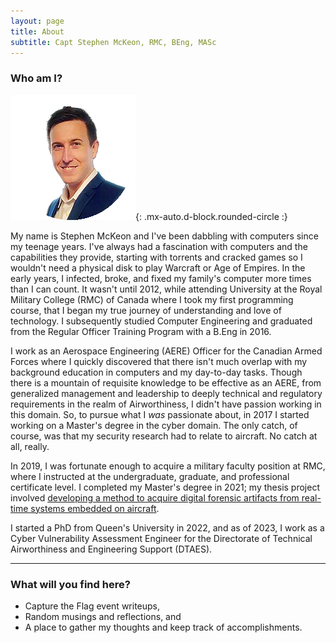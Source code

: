 ```yaml
---
layout: page
title: About
subtitle: Capt Stephen McKeon, RMC, BEng, MASc
---
```


### Who am I? 

![me](assets/img/RGB.png){: .mx-auto.d-block.rounded-circle :}

My name is Stephen McKeon and I've been dabbling with computers since my teenage years. I've always had a fascination with computers and the capabilities they provide, starting with torrents and cracked games so I wouldn't need a physical disk to play Warcraft or Age of Empires. In the early years, I infected, broke, and fixed my family's computer more times than I can count. It wasn't until 2012, while attending University at the Royal Military College (RMC) of Canada where I took my first programming course, that I began my true journey of  understanding and love of technology. I subsequently studied Computer Engineering and graduated from the Regular Officer Training Program with a B.Eng in 2016.

I work as an Aerospace Engineering (AERE) Officer for the Canadian Armed Forces where I quickly discovered that there isn't much overlap with my background education in computers and my day-to-day tasks. Though there is a mountain of requisite knowledge to be effective as an AERE, from generalized management and leadership to deeply technical and regulatory requirements in the realm of Airworthiness, I didn't have passion working in this domain. So, to pursue what I *was* passionate about, in 2017 I started working on a Master's degree in the cyber domain. The only catch, of course, was that my security research had to relate to aircraft. No catch at all, really.

In 2019, I was fortunate enough to acquire a military faculty position at RMC, where I instructed at the undergraduate, graduate, and professional certificate level. I completed my Master's degree in 2021; my thesis project involved [developing a method to acquire digital forensic artifacts from real-time systems embedded on aircraft](https://github.com/SteveMcKeon/sleuthkit_custom).

I started a PhD from Queen's University in 2022, and as of 2023, I work as a Cyber Vulnerability Assessment Engineer for the Directorate of Technical Airworthiness and Engineering Support (DTAES).

---

### What will you find here?

* Capture the Flag event writeups,
* Random musings and reflections, and
* A place to gather my thoughts and keep track of accomplishments.
